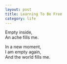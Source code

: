 ```yaml
---
layout: post
title: Learning To Be Free
category: life
---
```


Empty inside,  
An ache fills me.

In a new moment,  
I am empty again,  
And the world fills me.
